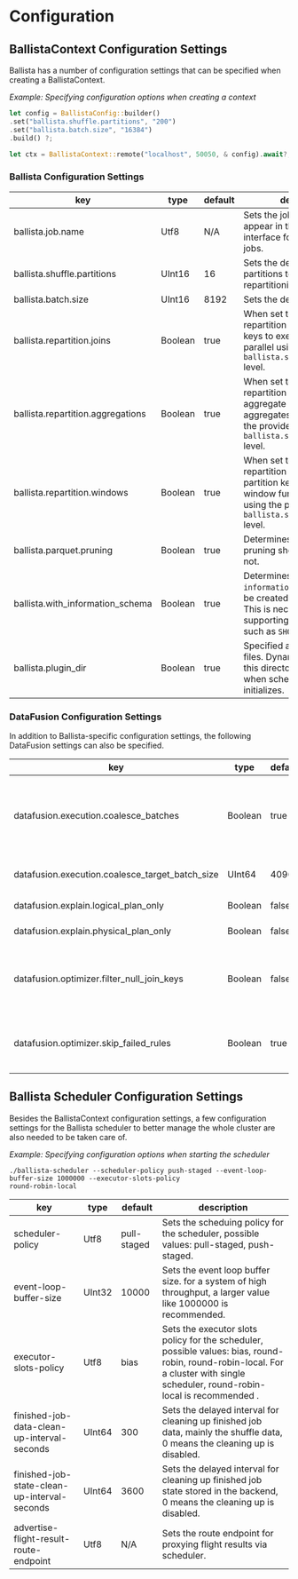 <!---
  Licensed to the Apache Software Foundation (ASF) under one
  or more contributor license agreements.  See the NOTICE file
  distributed with this work for additional information
  regarding copyright ownership.  The ASF licenses this file
  to you under the Apache License, Version 2.0 (the
  "License"); you may not use this file except in compliance
  with the License.  You may obtain a copy of the License at

    http://www.apache.org/licenses/LICENSE-2.0

  Unless required by applicable law or agreed to in writing,
  software distributed under the License is distributed on an
  "AS IS" BASIS, WITHOUT WARRANTIES OR CONDITIONS OF ANY
  KIND, either express or implied.  See the License for the
  specific language governing permissions and limitations
  under the License.
-->

# Configuration

## BallistaContext Configuration Settings

Ballista has a number of configuration settings that can be specified when creating a BallistaContext.

_Example: Specifying configuration options when creating a context_

```rust
let config = BallistaConfig::builder()
.set("ballista.shuffle.partitions", "200")
.set("ballista.batch.size", "16384")
.build() ?;

let ctx = BallistaContext::remote("localhost", 50050, & config).await?;
```

### Ballista Configuration Settings

| key                               | type    | default | description                                                                                                                                                               |
| --------------------------------- | ------- | ------- | ------------------------------------------------------------------------------------------------------------------------------------------------------------------------- |
| ballista.job.name                 | Utf8    | N/A     | Sets the job name that will appear in the web user interface for any submitted jobs.                                                                                      |
| ballista.shuffle.partitions       | UInt16  | 16      | Sets the default number of partitions to create when repartitioning query stages.                                                                                         |
| ballista.batch.size               | UInt16  | 8192    | Sets the default batch size.                                                                                                                                              |
| ballista.repartition.joins        | Boolean | true    | When set to true, Ballista will repartition data using the join keys to execute joins in parallel using the provided `ballista.shuffle.partitions` level.                 |
| ballista.repartition.aggregations | Boolean | true    | When set to true, Ballista will repartition data using the aggregate keys to execute aggregates in parallel using the provided `ballista.shuffle.partitions` level.       |
| ballista.repartition.windows      | Boolean | true    | When set to true, Ballista will repartition data using the partition keys to execute window functions in parallel using the provided `ballista.shuffle.partitions` level. |
| ballista.parquet.pruning          | Boolean | true    | Determines whether Parquet pruning should be enabled or not.                                                                                                              |
| ballista.with_information_schema  | Boolean | true    | Determines whether the `information_schema` should be created in the context. This is necessary for supporting DDL commands such as `SHOW TABLES`.                        |
| ballista.plugin_dir               | Boolean | true    | Specified a path for plugin files. Dynamic library files in this directory will be loaded when scheduler state initializes.                                               |

### DataFusion Configuration Settings

In addition to Ballista-specific configuration settings, the following DataFusion settings can also be specified.

| key                                             | type    | default | description                                                                                                                                                                                                                                                                                                                                                   |
| ----------------------------------------------- | ------- | ------- | ------------------------------------------------------------------------------------------------------------------------------------------------------------------------------------------------------------------------------------------------------------------------------------------------------------------------------------------------------------- |
| datafusion.execution.coalesce_batches           | Boolean | true    | When set to true, record batches will be examined between each operator and small batches will be coalesced into larger batches. This is helpful when there are highly selective filters or joins that could produce tiny output batches. The target batch size is determined by the configuration setting 'datafusion.execution.coalesce_target_batch_size'. |
| datafusion.execution.coalesce_target_batch_size | UInt64  | 4096    | Target batch size when coalescing batches. Uses in conjunction with the configuration setting 'datafusion.execution.coalesce_batches'.                                                                                                                                                                                                                        |
| datafusion.explain.logical_plan_only            | Boolean | false   | When set to true, the explain statement will only print logical plans.                                                                                                                                                                                                                                                                                        |
| datafusion.explain.physical_plan_only           | Boolean | false   | When set to true, the explain statement will only print physical plans.                                                                                                                                                                                                                                                                                       |
| datafusion.optimizer.filter_null_join_keys      | Boolean | false   | When set to true, the optimizer will insert filters before a join between a nullable and non-nullable column to filter out nulls on the nullable side. This filter can add additional overhead when the file format does not fully support predicate push down.                                                                                               |
| datafusion.optimizer.skip_failed_rules          | Boolean | true    | When set to true, the logical plan optimizer will produce warning messages if any optimization rules produce errors and then proceed to the next rule. When set to false, any rules that produce errors will cause the query to fail.                                                                                                                         |

## Ballista Scheduler Configuration Settings

Besides the BallistaContext configuration settings, a few configuration settings for the Ballista scheduler to better
manage the whole cluster are also needed to be taken care of.

_Example: Specifying configuration options when starting the scheduler_

```shell
./ballista-scheduler --scheduler-policy push-staged --event-loop-buffer-size 1000000 --executor-slots-policy
round-robin-local
```

| key                                          | type      | default      | description                                                                                                                                                                      |
|----------------------------------------------|-----------|--------------|----------------------------------------------------------------------------------------------------------------------------------------------------------------------------------|
| scheduler-policy                             | Utf8      | pull-staged  | Sets the scheduing policy for the scheduler, possible values: pull-staged, push-staged.                                                                                          |
| event-loop-buffer-size                       | UInt32    | 10000        | Sets the event loop buffer size. for a system of high throughput, a larger value like 1000000 is recommended.                                                                    |
| executor-slots-policy                        | Utf8      | bias         | Sets the executor slots policy for the scheduler, possible values: bias, round-robin, round-robin-local. For a cluster with single scheduler, round-robin-local is recommended . |
| finished-job-data-clean-up-interval-seconds  | UInt64    | 300          | Sets the delayed interval for cleaning up finished job data, mainly the shuffle data, 0 means the cleaning up is disabled.                                                       |
| finished-job-state-clean-up-interval-seconds | UInt64    | 3600         | Sets the delayed interval for cleaning up finished job state stored in the backend, 0 means the cleaning up is disabled.                                                         |
| advertise-flight-result-route-endpoint       | Utf8      | N/A          | Sets the route endpoint for proxying flight results via scheduler.                                                                                                               |
